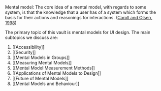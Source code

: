 Mental model: The core idea of a mental model, with regards to some system, is that the knowledge that a user has of a system which forms the basis for their actions and reasonings for interactions. ([Caroll and Olsen, 1998](https://ntrs.nasa.gov/api/citations/19890068859/downloads/19890068859.pdf(https://ntrs.nasa.gov/api/citations/19890068859/downloads/19890068859.pdf))) 

  
The primary topic of this vault is mental models for UI design. The main subtopics we discuss are: 
1. [[Accessibility]]
2. [[Security]]
3. [[Mental Models in Groups]]
4. [[Measuring Mental Models]]
5. [[Mental Model Measurement Methods]]
6. [[Applications of Mental Models to Design]]
7. [[Future of Mental Models]]
8. [[Mental Models and Behaviour]]
  

